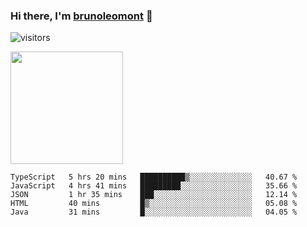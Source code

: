 ### Hi there, I'm [brunoleomont](https://www.linkedin.com/in/brunoleomont/) 👋

![visitors](https://visitor-badge.glitch.me/badge?page_id=page.id)

<img height="180em" src="https://github-readme-stats.vercel.app/api?username=brunoleomont&show_icons=true&hide_border=true&&count_private=true&include_all_commits=true" />

<!--START_SECTION:waka-->
```text
TypeScript   5 hrs 20 mins   ██████████▒░░░░░░░░░░░░░░   40.67 % 
JavaScript   4 hrs 41 mins   █████████░░░░░░░░░░░░░░░░   35.66 % 
JSON         1 hr 35 mins    ███░░░░░░░░░░░░░░░░░░░░░░   12.14 % 
HTML         40 mins         █▒░░░░░░░░░░░░░░░░░░░░░░░   05.08 % 
Java         31 mins         █░░░░░░░░░░░░░░░░░░░░░░░░   04.05 % 
```
<!--END_SECTION:waka-->

<!--
**brunoleomont/brunoleomont** is a ✨ _special_ ✨ repository because its `README.md` (this file) appears on your GitHub profile.

Here are some ideas to get you started:

- 🔭 I’m currently working on ...
- 🌱 I’m currently learning ...
- 👯 I’m looking to collaborate on ...
- 🤔 I’m looking for help with ...
- 💬 Ask me about ...
- 📫 How to reach me: ...
- 😄 Pronouns: ...
- ⚡ Fun fact: ...
-->
